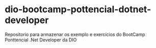 # dio-bootcamp-pottencial-dotnet-developer
Repositorio para armazenar os exemplo e exercícios do BootCamp Ponttencial .Net Developer da DIO
